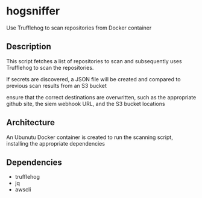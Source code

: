# hogsniffer

Use Trufflehog to scan repositories from Docker container

## Description

This script fetches a list of repositories to scan and subsequently uses Trufflehog to scan the repositories.

If secrets are discovered, a JSON file will be created and compared to previous scan results from an S3 bucket

ensure that the correct destinations are overwritten, such as the appropriate github site, the siem webhook URL, and the S3 bucket locations

## Architecture

An Ubunutu Docker container is created to run the scanning script, installing the appropriate dependencies

## Dependencies

- trufflehog
- jq
- awscli
